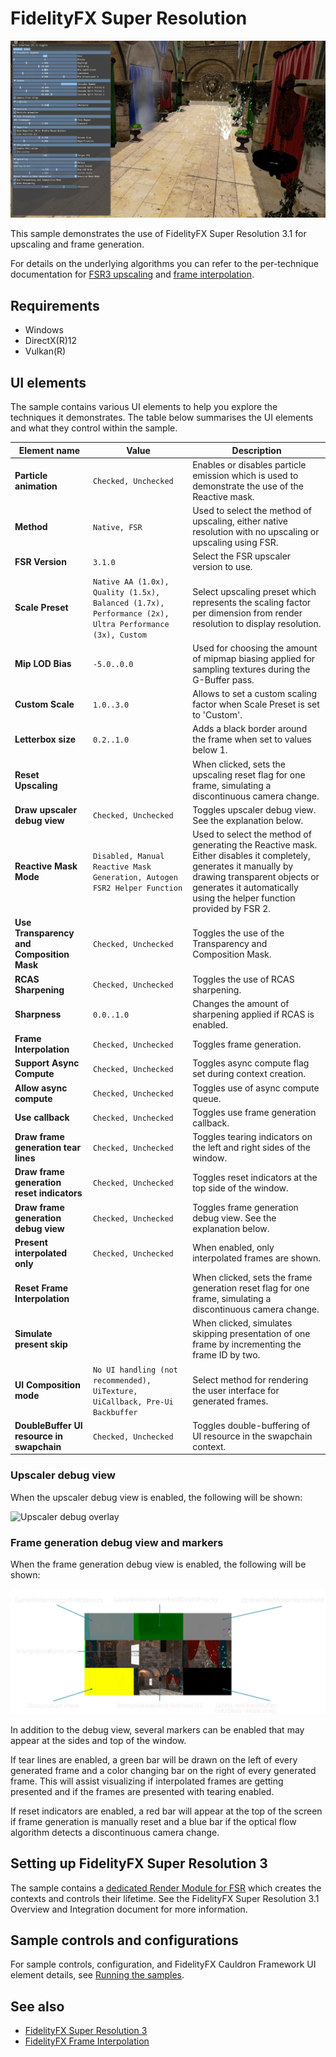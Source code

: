 <!-- @page page_samples_super-resolution FidelityFX Super Resolution -->

<h1>FidelityFX Super Resolution</h1>

![alt text](media/super-resolution/fsr-sample_resized.jpg "A screenshot of the FSR sample.")

This sample demonstrates the use of FidelityFX Super Resolution 3.1 for upscaling and frame generation.

For details on the underlying algorithms you can refer to the per-technique documentation for [FSR3 upscaling](../techniques/super-resolution-upscaler.md) and [frame interpolation](../techniques/frame-interpolation.md).

<h2>Requirements</h2>

 - Windows
 - DirectX(R)12
 - Vulkan(R)

<h2>UI elements</h2>

The sample contains various UI elements to help you explore the techniques it demonstrates. The table below summarises the UI elements and what they control within the sample.

| Element name | Value | Description |
| -------------|-------|-------------|
| **Particle animation** | `Checked, Unchecked` | Enables or disables particle emission which is used to demonstrate the use of the Reactive mask. |
| **Method** | `Native, FSR` | Used to select the method of upscaling, either native resolution with no upscaling or upscaling using FSR. |
| **FSR Version** | `3.1.0` | Select the FSR upscaler version to use. |
| **Scale Preset** | `Native AA (1.0x), Quality (1.5x), Balanced (1.7x), Performance (2x), Ultra Performance (3x), Custom` | Select upscaling preset which represents the scaling factor per dimension from render resolution to display resolution. |
| **Mip LOD Bias** | `-5.0..0.0` | Used for choosing the amount of mipmap biasing applied for sampling textures during the G-Buffer pass.  |
| **Custom Scale** | `1.0..3.0` | Allows to set a custom scaling factor when Scale Preset is set to 'Custom'. |
| **Letterbox size** | `0.2..1.0` | Adds a black border around the frame when set to values below 1. |
| **Reset Upscaling** |  | When clicked, sets the upscaling reset flag for one frame, simulating a discontinuous camera change. |
| **Draw upscaler debug view** | `Checked, Unchecked` | Toggles upscaler debug view. See the explanation below. |
| **Reactive Mask Mode** | `Disabled, Manual Reactive Mask Generation, Autogen FSR2 Helper Function` | Used to select the method of generating the Reactive mask. Either disables it completely, generates it manually by drawing transparent objects or generates it automatically using the helper function provided by FSR 2. |
| **Use Transparency and Composition Mask** | `Checked, Unchecked` | Toggles the use of the Transparency and Composition Mask. |
| **RCAS Sharpening** | `Checked, Unchecked` | Toggles the use of RCAS sharpening. |
| **Sharpness** | `0.0..1.0` | Changes the amount of sharpening applied if RCAS is enabled. |
| **Frame Interpolation** | `Checked, Unchecked` | Toggles frame generation. |
| **Support Async Compute** | `Checked, Unchecked` | Toggles async compute flag set during context creation. |
| **Allow async compute** | `Checked, Unchecked` | Toggles use of async compute queue. |
| **Use callback** | `Checked, Unchecked` | Toggles use frame generation callback. |
| **Draw frame generation tear lines** | `Checked, Unchecked` | Toggles tearing indicators on the left and right sides of the window. |
| **Draw frame generation reset indicators** | `Checked, Unchecked` | Toggles reset indicators at the top side of the window. |
| **Draw frame generation debug view** | `Checked, Unchecked` | Toggles frame generation debug view. See the explanation below. |
| **Present interpolated only** | `Checked, Unchecked` | When enabled, only interpolated frames are shown. |
| **Reset Frame Interpolation** | | When clicked, sets the frame generation reset flag for one frame, simulating a discontinuous camera change. |
| **Simulate present skip** | | When clicked, simulates skipping presentation of one frame by incrementing the frame ID by two. |
| **UI Composition mode** | `No UI handling (not recommended), UiTexture, UiCallback, Pre-Ui Backbuffer` | Select method for rendering the user interface for generated frames. |
| **DoubleBuffer UI resource in swapchain** | `Checked, Unchecked` | Toggles double-buffering of UI resource in the swapchain context. |

<h3>Upscaler debug view</h3>

When the upscaler debug view is enabled, the following will be shown:

![Upscaler debug overlay](../techniques/media/super-resolution-upscaler/upscaler-debug-overlay.svg "A diagram showing the debug overlay")

<h3>Frame generation debug view and markers</h3>

When the frame generation debug view is enabled, the following will be shown:

![Frame interpolation debug overlay](../techniques/media/frame-interpolation/frame-interpolation-debug-overlay.svg "A diagram showing the debug overlay")

In addition to the debug view, several markers can be enabled that may appear at the sides and top of the window.

If tear lines are enabled, a green bar will be drawn on the left of every generated frame and a color changing bar on the right of every generated frame. This will assist visualizing if interpolated frames are getting presented and if the frames are presented with tearing enabled.

If reset indicators are enabled, a red bar will appear at the top of the screen if frame generation is manually reset and a blue bar if the optical flow algorithm detects a discontinuous camera change.

<h2>Setting up FidelityFX Super Resolution 3</h2>

The sample contains a [dedicated Render Module for FSR](../../samples/fsrapi/fsrapirendermodule.h) which creates the contexts and controls their lifetime. See the FidelityFX Super Resolution 3.1 Overview and Integration document for more information.

<h2>Sample controls and configurations</h2>

For sample controls, configuration, and FidelityFX Cauldron Framework UI element details, see [Running the samples](../getting-started/running-samples.md).

<h2>See also</h2>

- [FidelityFX Super Resolution 3](../techniques/super-resolution-upscaler.md)
- [FidelityFX Frame Interpolation](../techniques/frame-interpolation.md)
